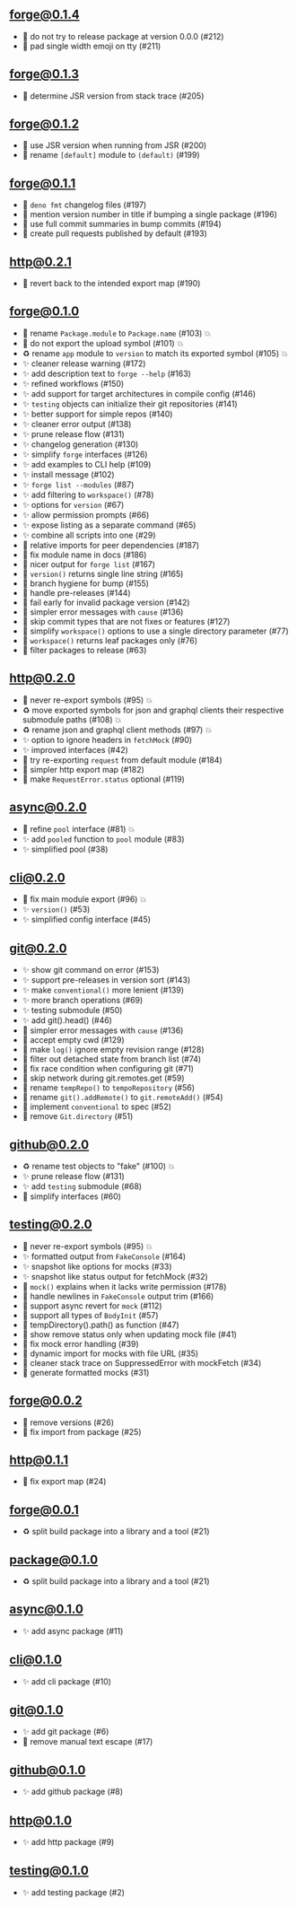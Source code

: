 ## forge@0.1.4

- 🐛 do not try to release package at version 0.0.0 (#212)
- 🐛 pad single width emoji on tty (#211)

## forge@0.1.3

- 🐛 determine JSR version from stack trace (#205)

## forge@0.1.2

- 🐛 use JSR version when running from JSR (#200)
- 🐛 rename `[default]` module to `(default)` (#199)

## forge@0.1.1

- 🐛 `deno fmt` changelog files (#197)
- 🐛 mention version number in title if bumping a single package (#196)
- 🐛 use full commit summaries in bump commits (#194)
- 🐛 create pull requests published by default (#193)

## http@0.2.1

- 🐛 revert back to the intended export map (#190)

## forge@0.1.0

- 🐛 rename `Package.module` to `Package.name` (#103) 💥
- 🐛 do not export the upload symbol (#101) 💥
- ♻️ rename `app` module to `version` to match its exported symbol (#105) 💥
- ✨ cleaner release warning (#172)
- ✨ add description text to `forge --help` (#163)
- ✨ refined workflows (#150)
- ✨ add support for target architectures in compile config (#146)
- ✨ `testing` objects can initialize their git repositories (#141)
- ✨ better support for simple repos (#140)
- ✨ cleaner error output (#138)
- ✨ prune release flow (#131)
- ✨ changelog generation (#130)
- ✨ simplify `forge` interfaces (#126)
- ✨ add examples to CLI help (#109)
- ✨ install message (#102)
- ✨ `forge list --modules` (#87)
- ✨ add filtering to `workspace()` (#78)
- ✨ options for `version` (#67)
- ✨ allow permission prompts (#66)
- ✨ expose listing as a separate command (#65)
- ✨ combine all scripts into one (#29)
- 🐛 relative imports for peer dependencies (#187)
- 🐛 fix module name in docs (#186)
- 🐛 nicer output for `forge list` (#167)
- 🐛 `version()` returns single line string (#165)
- 🐛 branch hygiene for bump (#155)
- 🐛 handle pre-releases (#144)
- 🐛 fail early for invalid package version (#142)
- 🐛 simpler error messages with `cause` (#136)
- 🐛 skip commit types that are not fixes or features (#127)
- 🐛 simplify `workspace()` options to use a single directory parameter (#77)
- 🐛 `workspace()` returns leaf packages only (#76)
- 🐛 filter packages to release (#63)

## http@0.2.0

- 🐛 never re-export symbols (#95) 💥
- ♻️ move exported symbols for json and graphql clients their respective
  submodule paths (#108) 💥
- ♻️ rename json and graphql client methods (#97) 💥
- ✨ option to ignore headers in `fetchMock` (#90)
- ✨ improved interfaces (#42)
- 🐛 try re-exporting `request` from default module (#184)
- 🐛 simpler http export map (#182)
- 🐛 make `RequestError.status` optional (#119)

## async@0.2.0

- 🐛 refine `pool` interface (#81) 💥
- ✨ add `pooled` function to `pool` module (#83)
- ✨ simplified pool (#38)

## cli@0.2.0

- 🐛 fix main module export (#96) 💥
- ✨ `version()` (#53)
- ✨ simplified config interface (#45)

## git@0.2.0

- ✨ show git command on error (#153)
- ✨ support pre-releases in version sort (#143)
- ✨ make `conventional()` more lenient (#139)
- ✨ more branch operations (#69)
- ✨ testing submodule (#50)
- ✨ add git().head() (#46)
- 🐛 simpler error messages with `cause` (#136)
- 🐛 accept empty cwd (#129)
- 🐛 make `log()` ignore empty revision range (#128)
- 🐛 filter out detached state from branch list (#74)
- 🐛 fix race condition when configuring git (#71)
- 🐛 skip network during git.remotes.get (#59)
- 🐛 rename `tempRepo()` to `tempoRepository` (#56)
- 🐛 rename `git().addRemote()` to `git.remoteAdd()` (#54)
- 🐛 implement `conventional` to spec (#52)
- 🐛 remove `Git.directory` (#51)

## github@0.2.0

- ♻️ rename test objects to "fake" (#100) 💥
- ✨ prune release flow (#131)
- ✨ add `testing` submodule (#68)
- 🐛 simplify interfaces (#60)

## testing@0.2.0

- 🐛 never re-export symbols (#95) 💥
- ✨ formatted output from `FakeConsole` (#164)
- ✨ snapshot like options for mocks (#33)
- ✨ snapshot like status output for fetchMock (#32)
- 🐛 `mock()` explains when it lacks write permission (#178)
- 🐛 handle newlines in `FakeConsole` output trim (#166)
- 🐛 support async revert for `mock` (#112)
- 🐛 support all types of `BodyInit` (#57)
- 🐛 tempDirectory().path() as function (#47)
- 🐛 show remove status only when updating mock file (#41)
- 🐛 fix mock error handling (#39)
- 🐛 dynamic import for mocks with file URL (#35)
- 🐛 cleaner stack trace on SuppressedError with mockFetch (#34)
- 🐛 generate formatted mocks (#31)

## forge@0.0.2

- 🐛 remove versions (#26)
- 🐛 fix import from package (#25)

## http@0.1.1

- 🐛 fix export map (#24)

## forge@0.0.1

- ♻️ split build package into a library and a tool (#21)

## package@0.1.0

- ♻️ split build package into a library and a tool (#21)

## async@0.1.0

- ✨ add async package (#11)

## cli@0.1.0

- ✨ add cli package (#10)

## git@0.1.0

- ✨ add git package (#6)
- 🐛 remove manual text escape (#17)

## github@0.1.0

- ✨ add github package (#8)

## http@0.1.0

- ✨ add http package (#9)

## testing@0.1.0

- ✨ add testing package (#2)
